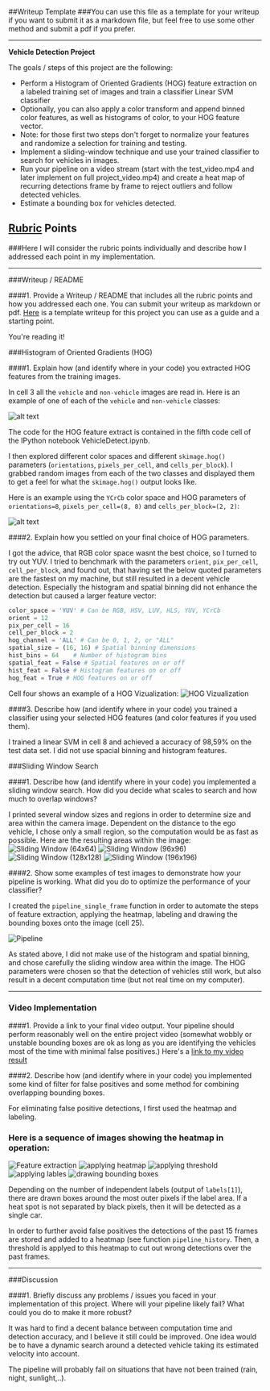 ##Writeup Template
###You can use this file as a template for your writeup if you want to submit it as a markdown file, but feel free to use some other method and submit a pdf if you prefer.

---

**Vehicle Detection Project**

The goals / steps of this project are the following:

* Perform a Histogram of Oriented Gradients (HOG) feature extraction on a labeled training set of images and train a classifier Linear SVM classifier
* Optionally, you can also apply a color transform and append binned color features, as well as histograms of color, to your HOG feature vector. 
* Note: for those first two steps don't forget to normalize your features and randomize a selection for training and testing.
* Implement a sliding-window technique and use your trained classifier to search for vehicles in images.
* Run your pipeline on a video stream (start with the test_video.mp4 and later implement on full project_video.mp4) and create a heat map of recurring detections frame by frame to reject outliers and follow detected vehicles.
* Estimate a bounding box for vehicles detected.

[//]: # (Image References)
[image1]: ./examples/car_not_car.png
[image2]: ./examples/HOG_example.jpg
[image3]: ./sliding_window_search.PNG
[image4]: ./examples/sliding_window.jpg
[image5]: ./examples/bboxes_and_heat.png
[image6]: ./examples/labels_map.png
[image7]: ./examples/output_bboxes.png
[image8]: ./output_images/hog_viz.PNG
[image9]: ./output_images/sliding_window_64.png
[image10]: ./output_images/sliding_window_96.png
[image11]: ./output_images/sliding_window_128.png
[image12]: ./output_images/sliding_window_196.png
[image13]: ./output_images/pipeline_single_frame.PNG
[image14]: ./output_images/heatmap_1.PNG
[image15]: ./output_images/heatmap_2.PNG
[image16]: ./output_images/heatmap_3.PNG
[image17]: ./output_images/heatmap_4.PNG
[image18]: ./output_images/heatmap_5.PNG


[video1]: ./project_video_out_cs.mp4

## [Rubric](https://review.udacity.com/#!/rubrics/513/view) Points
###Here I will consider the rubric points individually and describe how I addressed each point in my implementation.  

---
###Writeup / README

####1. Provide a Writeup / README that includes all the rubric points and how you addressed each one.  You can submit your writeup as markdown or pdf.  [Here](https://github.com/udacity/CarND-Vehicle-Detection/blob/master/writeup_template.md) is a template writeup for this project you can use as a guide and a starting point.  

You're reading it!

###Histogram of Oriented Gradients (HOG)

####1. Explain how (and identify where in your code) you extracted HOG features from the training images.

In cell 3 all the `vehicle` and `non-vehicle` images are read in.  Here is an example of one of each of the `vehicle` and `non-vehicle` classes:

![alt text][image1]

The code for the HOG feature extract is contained in the fifth code cell of the IPython notebook VehicleDetect.ipynb.



I then explored different color spaces and different `skimage.hog()` parameters (`orientations`, `pixels_per_cell`, and `cells_per_block`).  I grabbed random images from each of the two classes and displayed them to get a feel for what the `skimage.hog()` output looks like.

Here is an example using the `YCrCb` color space and HOG parameters of `orientations=8`, `pixels_per_cell=(8, 8)` and `cells_per_block=(2, 2)`:


![alt text][image2]

####2. Explain how you settled on your final choice of HOG parameters.

I got the advice, that RGB color space wasnt the best choice, so I turned to try out YUV. I tried to benchmark with the parameters `orient`, `pix_per_cell`, `cell_per_block`, and found out, that having set the below quoted parameters are the fastest on my machine, but still resulted in a decent vehicle detection. Especially the histogram and spatial binning did not enhance the detection but caused a larger feature vector:


```python
color_space = 'YUV' # Can be RGB, HSV, LUV, HLS, YUV, YCrCb
orient = 12
pix_per_cell = 16
cell_per_block = 2
hog_channel = 'ALL' # Can be 0, 1, 2, or "ALL"
spatial_size = (16, 16) # Spatial binning dimensions
hist_bins = 64    # Number of histogram bins
spatial_feat = False # Spatial features on or off
hist_feat = False # Histogram features on or off
hog_feat = True # HOG features on or off
```

Cell four shows an example of a HOG Vizualization:
![HOG Vizualization][image8]


####3. Describe how (and identify where in your code) you trained a classifier using your selected HOG features (and color features if you used them).

I trained a linear SVM in cell 8 and achieved a accuracy of 98,59% on the test data set. I did not use spacial binning and histogram features.

###Sliding Window Search

####1. Describe how (and identify where in your code) you implemented a sliding window search.  How did you decide what scales to search and how much to overlap windows?

I printed several window sizes and regions in order to determine size and area within the camera image. Dependent on the distance to the ego vehicle, I chose only a small region, so the computation would be as fast as possible. Here are the resulting areas within the image:
![Sliding Window (64x64)][image9]
![Sliding Window (96x96)][image10]
![Sliding Window (128x128)][image11]
![Sliding Window (196x196)][image12]


####2. Show some examples of test images to demonstrate how your pipeline is working.  What did you do to optimize the performance of your classifier?

I created the `pipeline_single_frame` function in order to automate the steps of feature extraction, applying the heatmap, labeling and drawing the bounding boxes onto the image (cell 25).

![Pipeline][image13]

As stated above, I did not make use of the histogram and spatial binning, and chose carefully the sliding window area within the image. The HOG parameters were chosen so that the detection of vehicles still work, but also result in a decent computation time (but not real time on my computer).


---

### Video Implementation

####1. Provide a link to your final video output.  Your pipeline should perform reasonably well on the entire project video (somewhat wobbly or unstable bounding boxes are ok as long as you are identifying the vehicles most of the time with minimal false positives.)
Here's a [link to my video result](./project_video_out_cs.mp4)


####2. Describe how (and identify where in your code) you implemented some kind of filter for false positives and some method for combining overlapping bounding boxes.

For eliminating false positive detections, I first used the heatmap and labeling.

### Here is a sequence of images showing the heatmap in operation:

![Feature extraction][image14]
![applying heatmap][image15]
![applying threshold][image16]
![applying lables][image17]
![drawing bounding boxes][image18]

Depending on the number of independent labels (output of `labels[1]`), there are drawn boxes around the most outer pixels if the label area. If a heat spot is not separated by black pixels, then it will be detected as a single car.


In order to further avoid false positives the detections of the past 15 frames are stored and added to a heatmap (see function `pipeline_history`. Then, a threshold is applyed to this heatmap to cut out wrong detections over the past frames.


---

###Discussion

####1. Briefly discuss any problems / issues you faced in your implementation of this project.  Where will your pipeline likely fail?  What could you do to make it more robust?

It was hard to find a decent balance between computation time and detection accuracy, and I believe it still could be improved. One idea would be to have a dynamic search around a detected vehicle taking its estimated velocity into account.

The pipeline will probably fail on situations that have not been trained (rain, night, sunlight,..).

